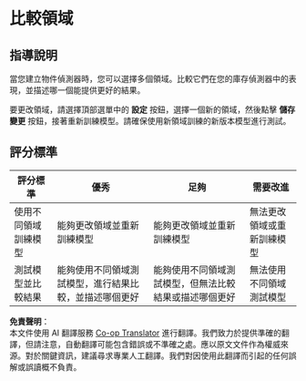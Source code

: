 <!--
CO_OP_TRANSLATOR_METADATA:
{
  "original_hash": "d93ee76fac4c2199973689ecd05baaf9",
  "translation_date": "2025-08-24T21:18:22+00:00",
  "source_file": "5-retail/lessons/1-train-stock-detector/assignment.md",
  "language_code": "tw"
}
-->
# 比較領域

## 指導說明

當您建立物件偵測器時，您可以選擇多個領域。比較它們在您的庫存偵測器中的表現，並描述哪一個能提供更好的結果。

要更改領域，請選擇頂部選單中的 **設定** 按鈕，選擇一個新的領域，然後點擊 **儲存變更** 按鈕，接著重新訓練模型。請確保使用新領域訓練的新版本模型進行測試。

## 評分標準

| 評分標準 | 優秀 | 足夠 | 需要改進 |
| -------- | ---- | ---- | -------- |
| 使用不同領域訓練模型 | 能夠更改領域並重新訓練模型 | 能夠更改領域並重新訓練模型 | 無法更改領域或重新訓練模型 |
| 測試模型並比較結果 | 能夠使用不同領域測試模型，進行結果比較，並描述哪個更好 | 能夠使用不同領域測試模型，但無法比較結果或描述哪個更好 | 無法使用不同領域測試模型 |

**免責聲明**：  
本文件使用 AI 翻譯服務 [Co-op Translator](https://github.com/Azure/co-op-translator) 進行翻譯。我們致力於提供準確的翻譯，但請注意，自動翻譯可能包含錯誤或不準確之處。應以原文文件作為權威來源。對於關鍵資訊，建議尋求專業人工翻譯。我們對因使用此翻譯而引起的任何誤解或誤讀概不負責。